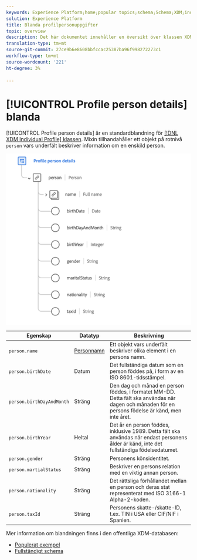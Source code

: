 ```yaml
---
keywords: Experience Platform;home;popular topics;schema;Schema;XDM;individual profile;fields;schemas;Schemas;Schema design;mixin;mixin;person;person details;profile person details;person;
solution: Experience Platform
title: Blanda profilpersonuppgifter
topic: overview
description: Det här dokumentet innehåller en översikt över klassen XDM Individual Profile.
translation-type: tm+mt
source-git-commit: 27ce9b6e8608bbfccac25387ba96f998272273c1
workflow-type: tm+mt
source-wordcount: '221'
ht-degree: 3%

---
```



# [!UICONTROL Profile person details] blanda

[!UICONTROL Profile person details] är en standardblandning för [[!DNL XDM Individual Profile] klassen](../../classes/individual-profile.md). Mixin tillhandahåller ett objekt på rotnivå `person` vars underfält beskriver information om en enskild person.

<img src="../../images/mixins/profile-person-details.png" width="600" /><br />

| Egenskap | Datatyp | Beskrivning |
| --- | --- | --- |
| `person.name` | [Personnamn](../../data-types/person-name.md) | Ett objekt vars underfält beskriver olika element i en persons namn. |
| `person.birthDate` | Datum | Det fullständiga datum som en person föddes på, i form av en ISO 8601-tidsstämpel. |
| `person.birthDayAndMonth` | Sträng | Den dag och månad en person föddes, i formatet MM-DD. Detta fält ska användas när dagen och månaden för en persons födelse är känd, men inte året. |
| `person.birthYear` | Heltal | Det år en person föddes, inklusive 1989. Detta fält ska användas när endast personens ålder är känd, inte det fullständiga födelsedatumet. |
| `person.gender` | Sträng | Personens könsidentitet. |
| `person.martialStatus` | Sträng | Beskriver en persons relation med en viktig annan person. |
| `person.nationality` | Sträng | Det rättsliga förhållandet mellan en person och deras stat representerat med ISO 3166-1 Alpha-2-koden. |
| `person.taxId` | Sträng | Personens skatte-/skatte-ID, t.ex. TIN i USA eller CIF/NIF i Spanien. |

Mer information om blandningen finns i den offentliga XDM-databasen:

* [Populerat exempel](https://github.com/adobe/xdm/blob/master/components/mixins/profile/profile-person-details.example.1.json)
* [Fullständigt schema](https://github.com/adobe/xdm/blob/master/components/mixins/profile/profile-person-details.schema.json)
